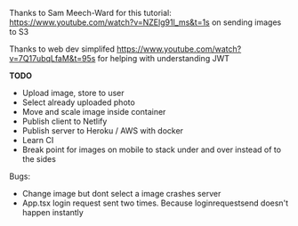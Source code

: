 Thanks to Sam Meech-Ward for this tutorial: https://www.youtube.com/watch?v=NZElg91l_ms&t=1s on sending images to S3

Thanks to web dev simplifed https://www.youtube.com/watch?v=7Q17ubqLfaM&t=95s for helping with understanding JWT

**TODO**

<ul>
    <li>Upload image, store to user</li>
    <li>Select already uploaded photo</li>
    <li>Move and scale image inside container</li>
    <li>Publish client to Netlify</li>
    <li>Publish server to Heroku / AWS with docker</li>
    <li>Learn CI</li>
    <li>Break point for images on mobile to stack under and over instead of to the sides</li>
</ul>

Bugs:

<ul>
<li>Change image but dont select a image crashes server</li>
<li>App.tsx login request sent two times. Because loginrequestsend doesn't happen instantly</li>

</ul>
